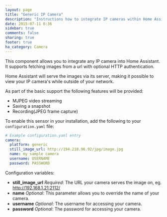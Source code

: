 ```yaml
---
layout: page
title: "Generic IP Camera"
description: "Instructions how to integrate IP cameras within Home Assistant."
date: 2015-07-11 0:36
sidebar: true
comments: false
sharing: true
footer: true
ha_category: Camera
---
```



This component allows you to integrate any IP camera into Home Assistant. It supports fetching images from a url with optional HTTP authentication.

Home Assistant will serve the images via its server, making it possible to view your IP camera's while outside of your network.

As part of the basic support the following features will be provided:

- MJPEG video streaming
- Saving a snapshot
- Recording(JPEG frame capture)

To enable this sensor in your installation, add the following to your `configuration.yaml` file:

```yaml
# Example configuration.yaml entry
camera:
  platform: generic
  still_image_url: http://194.218.96.92/jpg/image.jpg
  name: my sample camera
  username: USERNAME
  password: PASSWORD
```

Configuration variables:

- **still_image_url** *Required*: The URL your camera serves the image on, eg. http://192.168.1.21:2112/
- **name** *Optional*: This parameter allows you to override the name of your camera.
- **username** *Optional*: The username for accessing your camera.
- **password** *Optional*: The password for accessing your camera.
